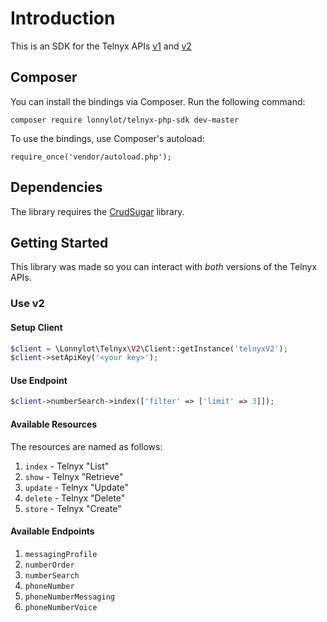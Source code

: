 # Introduction

This is an SDK for the Telnyx APIs [v1](https://developers.telnyx.com/docs/api/v1) and [v2](https://developers.telnyx.com/docs/api/v2/)

## Composer

You can install the bindings via Composer. Run the following command:

`composer require lonnylot/telnyx-php-sdk dev-master`

To use the bindings, use Composer's autoload:

`require_once('vendor/autoload.php');`

## Dependencies

The library requires the [CrudSugar](https://github.com/lonnylot/crud-sugar/) library.

## Getting Started

This library was made so you can interact with _both_ versions of the Telnyx APIs.

### Use v2

#### Setup Client

```php
$client = \Lonnylot\Telnyx\V2\Client::getInstance('telnyxV2');
$client->setApiKey('<your key>');
```

#### Use Endpoint

```php
$client->numberSearch->index(['filter' => ['limit' => 3]]);
```

#### Available Resources

The resources are named as follows:

1. `index` - Telnyx "List"
1. `show` - Telnyx "Retrieve"
1. `update` - Telnyx "Update"
1. `delete` - Telnyx "Delete"
1. `store` - Telnyx "Create"

#### Available Endpoints

1. `messagingProfile`
1. `numberOrder`
1. `numberSearch`
1. `phoneNumber`
1. `phoneNumberMessaging`
1. `phoneNumberVoice`
